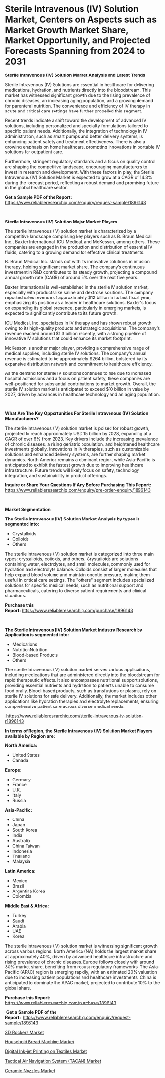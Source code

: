 <p><h1>Sterile Intravenous (IV) Solution Market, Centers on Aspects such as Market Growth Market Share, Market Opportunity, and Projected Forecasts Spanning from 2024 to 2031</h1></p><p><strong>Sterile Intravenous (IV) Solution Market Analysis and Latest Trends</strong></p>
<p><p>Sterile Intravenous (IV) Solutions are essential in healthcare for delivering medications, hydration, and nutrients directly into the bloodstream. This market has witnessed significant growth due to the rising prevalence of chronic diseases, an increasing aging population, and a growing demand for parenteral nutrition. The convenience and efficiency of IV therapy in acute and critical care settings have further propelled this segment. </p><p>Recent trends indicate a shift toward the development of advanced IV solutions, including personalized and specialty formulations tailored to specific patient needs. Additionally, the integration of technology in IV administration, such as smart pumps and better delivery systems, is enhancing patient safety and treatment effectiveness. There is also a growing emphasis on home healthcare, prompting innovations in portable IV solutions for outpatient care. </p><p>Furthermore, stringent regulatory standards and a focus on quality control are shaping the competitive landscape, encouraging manufacturers to invest in research and development. With these factors in play, the Sterile Intravenous (IV) Solution Market is expected to grow at a CAGR of 14.3% during the forecast period, reflecting a robust demand and promising future in the global healthcare sector.</p></p>
<p><strong>Get a Sample PDF of the Report:&nbsp;</strong> <a href="https://www.reliableresearchiq.com/enquiry/request-sample/1896143?utm_campaign=99&utm_medium=2&utm_source=Github&utm_content=ia&utm_term=24102024&utm_id=sterile-intravenous-iv-solution">https://www.reliableresearchiq.com/enquiry/request-sample/1896143</a></p>
<p>&nbsp;</p>
<p><strong>Sterile Intravenous (IV) Solution Major Market Players</strong></p>
<p><p>The sterile intravenous (IV) solution market is characterized by a competitive landscape comprising key players such as B. Braun Medical Inc., Baxter International, ICU Medical, and McKesson, among others. These companies are engaged in the production and distribution of essential IV fluids, catering to a growing demand for effective clinical treatments.</p><p>B. Braun Medical Inc. stands out with its innovative solutions in infusion therapy, holding significant market share. The company’s continuous investment in R&D contributes to its steady growth, projecting a compound annual growth rate (CAGR) of around 5% over the next five years.</p><p>Baxter International is well-established in the sterile IV solution market, especially with products like saline and dextrose solutions. The company reported sales revenue of approximately $12 billion in its last fiscal year, emphasizing its position as a leader in healthcare solutions. Baxter's focus on expanding its global presence, particularly in emerging markets, is expected to significantly contribute to its future growth.</p><p>ICU Medical, Inc. specializes in IV therapy and has shown robust growth owing to its high-quality products and strategic acquisitions. The company’s revenue reached around $1.3 billion recently, with a strong pipeline of innovative IV solutions that could enhance its market footprint.</p><p>McKesson is another major player, providing a comprehensive range of medical supplies, including sterile IV solutions. The company’s annual revenue is estimated to be approximately $264 billion, bolstered by its expansive distribution network and commitment to healthcare efficiency. </p><p>As the demand for sterile IV solutions continues to rise due to increased hospital admissions and a focus on patient safety, these companies are well-positioned for substantial contributions to market growth. Overall, the sterile IV solution market is anticipated to exceed $10 billion in value by 2027, driven by advances in healthcare technology and an aging population.</p></p>
<p>&nbsp;</p>
<p><strong>What Are The Key Opportunities For Sterile Intravenous (IV) Solution Manufacturers?</strong></p>
<p><p>The sterile intravenous (IV) solution market is poised for robust growth, projected to reach approximately USD 15 billion by 2028, expanding at a CAGR of over 6% from 2023. Key drivers include the increasing prevalence of chronic diseases, a rising geriatric population, and heightened healthcare investments globally. Innovations in IV therapies, such as customizable solutions and enhanced delivery systems, are further shaping market dynamics. North America remains a dominant region, while Asia-Pacific is anticipated to exhibit the fastest growth due to improving healthcare infrastructure. Future trends will likely focus on safety, technology integration, and sustainability in product offerings.</p></p>
<p><strong>Inquire or Share Your Questions If Any Before Purchasing This Report:</strong> <a href="https://www.reliableresearchiq.com/enquiry/pre-order-enquiry/1896143?utm_campaign=99&utm_medium=2&utm_source=Github&utm_content=ia&utm_term=24102024&utm_id=sterile-intravenous-iv-solution">https://www.reliableresearchiq.com/enquiry/pre-order-enquiry/1896143</a></p>
<p>&nbsp;</p>
<p><strong>Market Segmentation</strong></p>
<p><strong>The Sterile Intravenous (IV) Solution Market Analysis by types is segmented into:</strong></p>
<p><ul><li>Crystalloids</li><li>Colloids</li><li>Others</li></ul></p>
<p><p>The sterile intravenous (IV) solution market is categorized into three main types: crystalloids, colloids, and others. Crystalloids are solutions containing water, electrolytes, and small molecules, commonly used for hydration and electrolyte balance. Colloids consist of larger molecules that help expand blood volume and maintain oncotic pressure, making them useful in critical care settings. The "others" segment includes specialized solutions for specific medical needs, such as nutritional support and pharmaceuticals, catering to diverse patient requirements and clinical situations.</p></p>
<p><strong>Purchase this Report:&nbsp;</strong><a href="https://www.reliableresearchiq.com/purchase/1896143?utm_campaign=99&utm_medium=2&utm_source=Github&utm_content=ia&utm_term=24102024&utm_id=sterile-intravenous-iv-solution">https://www.reliableresearchiq.com/purchase/1896143</a></p>
<p>&nbsp;</p>
<p><strong>The Sterile Intravenous (IV) Solution Market Industry Research by Application is segmented into:</strong></p>
<p><ul><li>Medications</li><li>NutritionNutrition</li><li>Blood-based Products</li><li>Others</li></ul></p>
<p><p>The sterile intravenous (IV) solution market serves various applications, including medications that are administered directly into the bloodstream for rapid therapeutic effects. It also encompasses nutritional support solutions, providing essential nutrients and hydration to patients unable to consume food orally. Blood-based products, such as transfusions or plasma, rely on sterile IV solutions for safe delivery. Additionally, the market includes other applications like hydration therapies and electrolyte replacements, ensuring comprehensive patient care across diverse medical needs.</p></p>
<p><a href="https://www.reliableresearchiq.com/sterile-intravenous-iv-solution-r1896143?utm_campaign=99&utm_medium=2&utm_source=Github&utm_content=ia&utm_term=24102024&utm_id=sterile-intravenous-iv-solution">&nbsp;https://www.reliableresearchiq.com/sterile-intravenous-iv-solution-r1896143</a></p>
<p><strong>In terms of Region, the Sterile Intravenous (IV) Solution Market Players available by Region are:</strong></p>
<p>
    <p> <strong> North America: </strong>
        <ul>
            <li>United States</li>
            <li>Canada</li>
        </ul>
        </p> 
    <p> <strong> Europe: </strong>
        <ul>
            <li>Germany</li>
            <li>France</li>
            <li>U.K.</li>
            <li>Italy</li>
            <li>Russia</li>
        </ul>
        </p> 
    <p> <strong> Asia-Pacific: </strong>
        <ul>
            <li>China</li>
            <li>Japan</li>
            <li>South Korea</li>
            <li>India</li>
            <li>Australia</li>
            <li>China Taiwan</li>
            <li>Indonesia</li>
            <li>Thailand</li>
            <li>Malaysia</li>
        </ul>
        </p> 
    <p> <strong> Latin America: </strong>
        <ul>
            <li>Mexico</li>
            <li>Brazil</li>
            <li>Argentina Korea</li>
            <li>Colombia</li>
        </ul>
        </p> 
    <p> <strong> Middle East & Africa: </strong>
        <ul>
            <li>Turkey</li>
            <li>Saudi</li>
            <li>Arabia</li>
            <li>UAE</li>
            <li>Korea</li>
        </ul>
    </p>
    </p>
<p><p>The sterile intravenous (IV) solution market is witnessing significant growth across various regions. North America (NA) holds the largest market share at approximately 40%, driven by advanced healthcare infrastructure and rising prevalence of chronic diseases. Europe follows closely with around 30% market share, benefiting from robust regulatory frameworks. The Asia-Pacific (APAC) region is emerging rapidly, with an estimated 20% valuation due to increasing patient populations and healthcare investments. China is anticipated to dominate the APAC market, projected to contribute 10% to the global share.</p></p>
<p><strong>Purchase this Report: </strong><a href="https://www.reliableresearchiq.com/purchase/1896143?utm_campaign=99&utm_medium=2&utm_source=Github&utm_content=ia&utm_term=24102024&utm_id=sterile-intravenous-iv-solution">https://www.reliableresearchiq.com/purchase/1896143</a></p>
<p>&nbsp;<strong>Get a Sample PDF of the Report:&nbsp;&nbsp;</strong><a href="https://www.reliableresearchiq.com/enquiry/request-sample/1896143?utm_campaign=99&utm_medium=2&utm_source=Github&utm_content=ia&utm_term=24102024&utm_id=sterile-intravenous-iv-solution">https://www.reliableresearchiq.com/enquiry/request-sample/1896143</a></p>
<p><strong></strong></p>
<p><p><a href="https://issuu.com/reportprime-2/docs/3d-rockers-market-size-2030.pptx_354e5bb209cb5c?utm_campaign=99&utm_medium=2&utm_source=Github&utm_content=ia&utm_term=24102024&utm_id=sterile-intravenous-iv-solution">3D Rockers Market</a></p><p><a href="https://github.com/danyelltzmol/Market-Research-Report-List-1/blob/main/household-bread-machine-market.md?utm_campaign=99&utm_medium=2&utm_source=Github&utm_content=ia&utm_term=24102024&utm_id=sterile-intravenous-iv-solution">Household Bread Machine Market</a></p><p><a href="https://www.linkedin.com/pulse/digital-ink-jet-printing-textiles-market-global-regional-rt9jc?utm_campaign=99&utm_medium=2&utm_source=Github&utm_content=ia&utm_term=24102024&utm_id=sterile-intravenous-iv-solution">Digital Ink-jet Printing on Textiles Market</a></p><p><a href="https://www.linkedin.com/pulse/strategic-roadmap-success-global-tactical-air-navigation-uii5c?utm_campaign=99&utm_medium=2&utm_source=Github&utm_content=ia&utm_term=24102024&utm_id=sterile-intravenous-iv-solution">Tactical Air Navigation System (TACAN) Market</a></p><p><a href="https://issuu.com/reportprime-2/docs/ceramic-nozzles-market-size-2030.pp_8c40bbe1aa8a00?utm_campaign=99&utm_medium=2&utm_source=Github&utm_content=ia&utm_term=24102024&utm_id=sterile-intravenous-iv-solution">Ceramic Nozzles Market</a></p></p>